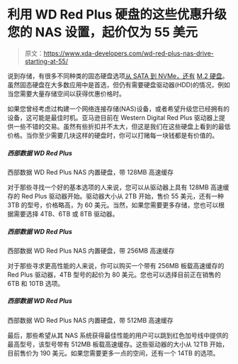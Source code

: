# 利用 WD Red Plus 硬盘的这些优惠升级您的 NAS 设置，起价仅为 55 美元

> 原文：<https://www.xda-developers.com/wd-red-plus-nas-drive-starting-at-55/>

说到存储，有很多不同种类的固态硬盘选项[从 SATA 到 NVMe，还有](https://www.xda-developers.com/best-ssds-sata-nvme/) [M.2 硬盘](https://www.xda-developers.com/best-m-2-ssd/)。虽然固态硬盘在大多数应用中是首选，但仍有需要硬盘驱动器(HDD)的情况，例如当您需要大量存储空间以获得优惠价格时。

如果您曾经考虑过构建一个网络连接存储(NAS)设备，或者希望升级您已经拥有的设备，这可能是最佳时机。亚马逊目前在 Western Digital Red Plus 驱动器上提供一些不错的交易。虽然有些折扣并不太大，但这是我们在这些硬盘上看到的最低价格。当你至少需要几块这样的硬盘时，你可以打赌每一块钱都是有价值的。

##### 西部数据 WD Red Plus

西部数据 WD Red Plus NAS 内置硬盘，带 128MB 高速缓存

对于那些寻找一个好的基本选项的人来说，您可以从驱动器上具有 128MB 高速缓存的 Red Plus 驱动器开始。驱动器大小从 2TB 开始，售价 55 美元，还有一种 3TB 的型号，价格略高，为 60 美元。当然，如果您需要更多存储，您也可以根据需要选择 4TB、6TB 或 8TB 驱动器。

##### 西部数据 WD Red Plus

西部数据 WD Red Plus NAS 内置硬盘，带 256MB 高速缓存

对于那些寻求更高性能的人来说，你可以购买一个带有 256MB 板载高速缓存的 Red Plus 驱动器，4TB 型号的起价为 80 美元。您也可以选择目前正在销售的 6TB 和 10TB 选项。

##### 西部数据 WD Red Plus

西部数据 WD Red Plus NAS 内置硬盘，带 512MB 高速缓存

最后，那些希望从其 NAS 系统获得最佳性能的用户可以跳到红色加号线中提供的最高型号，该型号带有 512MB 板载高速缓存。这些驱动器的大小从 12TB 开始，目前售价为 190 美元。如果您需要更多一点的空间，还有一个 14TB 的选项。